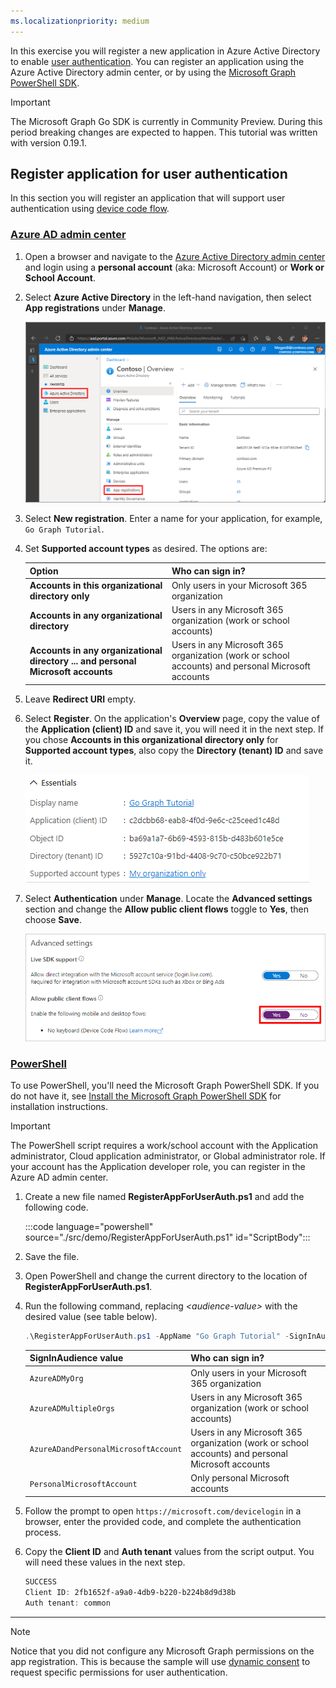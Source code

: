 ```yaml
---
ms.localizationpriority: medium
---
```


<!-- markdownlint-disable MD041 -->

In this exercise you will register a new application in Azure Active Directory to enable [user authentication](/graph/auth-v2-user). You can register an application using the Azure Active Directory admin center, or by using the [Microsoft Graph PowerShell SDK](/graph/powershell/get-started).

> [!IMPORTANT]
> The Microsoft Graph Go SDK is currently in Community Preview. During this period breaking changes are expected to happen. This tutorial was written with version 0.19.1.

## Register application for user authentication

In this section you will register an application that will support user authentication using [device code flow](/azure/active-directory/develop/v2-oauth2-device-code).

### [Azure AD admin center](#tab/aad)

1. Open a browser and navigate to the [Azure Active Directory admin center](https://aad.portal.azure.com) and login using a **personal account** (aka: Microsoft Account) or **Work or School Account**.

1. Select **Azure Active Directory** in the left-hand navigation, then select **App registrations** under **Manage**.

    ![A screenshot of the App registrations ](../../images/aad-portal-app-registrations.png)

1. Select **New registration**. Enter a name for your application, for example, `Go Graph Tutorial`.

1. Set **Supported account types** as desired. The options are:

    | Option | Who can sign in? |
    |--------|------------------|
    | **Accounts in this organizational directory only** | Only users in your Microsoft 365 organization |
    | **Accounts in any organizational directory** | Users in any Microsoft 365 organization (work or school accounts) |
    | **Accounts in any organizational directory ... and personal Microsoft accounts** | Users in any Microsoft 365 organization (work or school accounts) and personal Microsoft accounts |

1. Leave **Redirect URI** empty.

1. Select **Register**. On the application's **Overview** page, copy the value of the **Application (client) ID** and save it, you will need it in the next step. If you chose **Accounts in this organizational directory only** for **Supported account types**, also copy the **Directory (tenant) ID** and save it.

    ![A screenshot of the application ID of the new app registration](../../images/go/aad-application-id.png)

1. Select **Authentication** under **Manage**. Locate the **Advanced settings** section and change the **Allow public client flows** toggle to **Yes**, then choose **Save**.

    ![A screenshot of the Allow public client flows toggle](../../images/aad-default-client-type.png)

### [PowerShell](#tab/powershell)

To use PowerShell, you'll need the Microsoft Graph PowerShell SDK. If you do not have it, see [Install the Microsoft Graph PowerShell SDK](/graph/powershell/installation) for installation instructions.

> [!IMPORTANT]
> The PowerShell script requires a work/school account with the Application administrator, Cloud application administrator, or Global administrator role. If your account has the Application developer role, you can register in the Azure AD admin center.

1. Create a new file named **RegisterAppForUserAuth.ps1** and add the following code.

    :::code language="powershell" source="./src/demo/RegisterAppForUserAuth.ps1" id="ScriptBody":::

1. Save the file.

1. Open PowerShell and change the current directory to the location of **RegisterAppForUserAuth.ps1**.

1. Run the following command, replacing *&lt;audience-value&gt;* with the desired value (see table below).

    ```powershell
    .\RegisterAppForUserAuth.ps1 -AppName "Go Graph Tutorial" -SignInAudience <audience-value>
    ```

    | SignInAudience value | Who can sign in? |
    |----------------------|------------------|
    | `AzureADMyOrg` | Only users in your Microsoft 365 organization |
    | `AzureADMultipleOrgs` | Users in any Microsoft 365 organization (work or school accounts) |
    | `AzureADandPersonalMicrosoftAccount` | Users in any Microsoft 365 organization (work or school accounts) and personal Microsoft accounts |
    | `PersonalMicrosoftAccount` | Only personal Microsoft accounts |

1. Follow the prompt to open `https://microsoft.com/devicelogin` in a browser, enter the provided code, and complete the authentication process.

1. Copy the **Client ID** and **Auth tenant** values from the script output. You will need these values in the next step.

    ```powershell
    SUCCESS
    Client ID: 2fb1652f-a9a0-4db9-b220-b224b8d9d38b
    Auth tenant: common
    ```

---

> [!NOTE]
> Notice that you did not configure any Microsoft Graph permissions on the app registration. This is because the sample will use [dynamic consent](/azure/active-directory/develop/v2-permissions-and-consent#incremental-and-dynamic-user-consent) to request specific permissions for user authentication.
